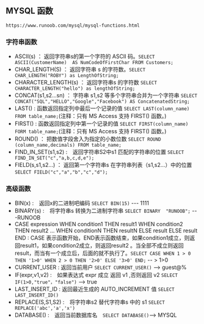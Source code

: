 ## MYSQL 函数 ##

    https://www.runoob.com/mysql/mysql-functions.html

### 字符串函数 ###

- ASCII(s) ： 返回字符串s的第一个字符的 ASCII 码。`SELECT ASCII(CustomerName)  AS NumCodeOfFirstChar FROM Customers;`
- CHAR_LENGTH(S) ： 返回字符串 s 的字符数。`SELECT CHAR_LENGTH("ROBY") as LengthOfString;` 
- CHARACTER_LENGTH(s) ： 返回字符串s 的字符数 `SELECT CHARACTER_LENGTH("hello") as lengthOfString;`
- CONCAT(s1,s2...sn) ： 字符串 s1,s2 等多个字符串合并为一个字符串 `SELECT CONCAT("SQL","HELLO","Google","Facebook") AS ConcatenatedString;`
- LAST() : 函数返回指定列中最后一个记录的值 `SELECT LAST(column_name) FROM table_name;`(注释：只有 MS Access 支持 FIRST() 函数。)
- FIRST() : 函数返回指定列中第一个记录的值 `SELECT FIRST(column_name) FORM table_name;`(注释：只有 MS Access 支持 FIRST() 函数。)
- ROUND() ： 把数值字段舍入为指定的小数位数 `SELECT ROUND (column_name,decimals) FROM table_name;`
- FIND_IN_SET(s1,s2) :　返回字符串S2中s1 匹配的字符串的位置 `SELECT FIND_IN_SET("c","a,b,c,d,e");`
- FIELD(s,s1,s2...) ： 返回第一个字符串s 在字符串列表（s1,s2...）中的位置 `SELECT FIELD("c","a","b","c","d");`

### 高级函数 ###
- BIN(x) :　返回x的二进制吧编码 `SELECT BIN(15)` --- 1111
- BINARY(s) :　将字符串s 转换为二进制字符串 `SELECT BINARY  "RUNOOB";` ---RUNOOB
- CASE expression WHEN condition1 THEN result1 WHEN condition2 THEN result2 ... WHEN conditionN THEN resultN ELSE result ELSE result END  : CASE 表示函数开始，END表示函数结束，如果condition1成立，则返回result1，如果condition2成立，则返回result2 。当全部不成立则返回 result，而当有一个成立后，后面的就不执行了。`SELECT CASE WHEN 1 > 0 THEN '1>0' WHEN 2 > 0 THEN '2>0' ELSE '3>0' END;` -- > 1>0
- CURRENT_USER :  返回当前用户 `SELECT CURRENT_USER()` --> guest@%
- IF(expr,v1,v2) :　如果表达式 expr 成立 返回  v1 ,否则返回 v2 `SELECT IF(1>0,"true"，"false")` --> true
- LAST_INSERT_ID : 返回最近生成的 AUTO_INCREMENT 值 `SELECT LAST_INSERT_ID()` 
- REPLACE(S,S1,S2) :　将字符串s2 替代字符串s 中的 s1 `SELECT REPLACE('abc','a','x')`
- DATABASE() :　返回当前数据库名　`SELECT DATABASE()`--> MYSQL　